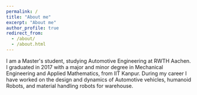 ```yaml
---
permalink: /
title: "About me"
excerpt: "About me"
author_profile: true
redirect_from: 
  - /about/
  - /about.html
---
```


I am a Master's student, studying Automotive Engineering at RWTH Aachen. I graduated in 2017 with a major and minor degree in Mechanical Engineering and Applied Mathematics, from IIT Kanpur. During my career I have worked on the design and dynamics of Automotive vehicles, humanoid Robots, and material handling robots for warehouse. 




